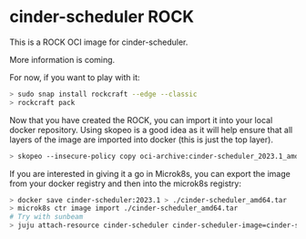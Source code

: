 # cinder-scheduler ROCK

This is a ROCK OCI image for cinder-scheduler.

More information is coming.

For now, if you want to play with it:

```bash
> sudo snap install rockcraft --edge --classic
> rockcraft pack
```

Now that you have created the ROCK, you can import it into
your local docker repository. Using skopeo is a good idea as
it will help ensure that all layers of the image are imported
into docker (this is just the top layer).

```bash
> skopeo --insecure-policy copy oci-archive:cinder-scheduler_2023.1_amd64.rock docker-daemon:cinder-scheduler:2023.1
```

If you are interested in giving it a go in Microk8s, you can
export the image from your docker registry and then into the
microk8s registry:

```bash
> docker save cinder-scheduler:2023.1 > ./cinder-scheduler_amd64.tar
> microk8s ctr image import ./cinder-scheduler_amd64.tar
# Try with sunbeam
> juju attach-resource cinder-scheduler cinder-scheduler-image=cinder-scheduler:2023.1
```
